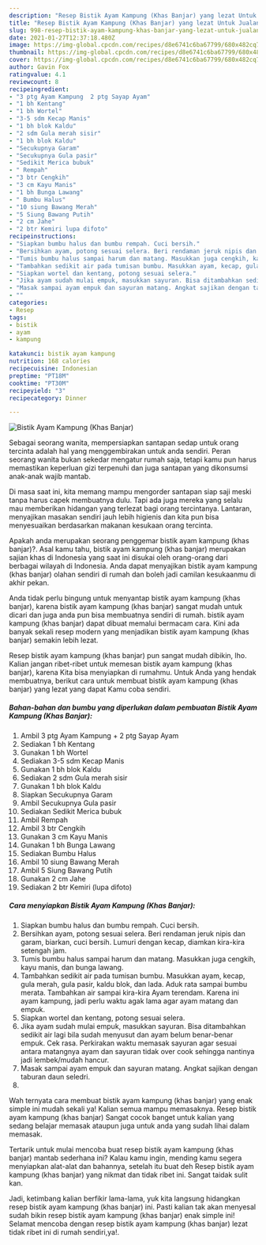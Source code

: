 ```yaml
---
description: "Resep Bistik Ayam Kampung (Khas Banjar) yang lezat Untuk Jualan"
title: "Resep Bistik Ayam Kampung (Khas Banjar) yang lezat Untuk Jualan"
slug: 998-resep-bistik-ayam-kampung-khas-banjar-yang-lezat-untuk-jualan
date: 2021-01-27T12:37:18.480Z
image: https://img-global.cpcdn.com/recipes/d8e6741c6ba67799/680x482cq70/bistik-ayam-kampung-khas-banjar-foto-resep-utama.jpg
thumbnail: https://img-global.cpcdn.com/recipes/d8e6741c6ba67799/680x482cq70/bistik-ayam-kampung-khas-banjar-foto-resep-utama.jpg
cover: https://img-global.cpcdn.com/recipes/d8e6741c6ba67799/680x482cq70/bistik-ayam-kampung-khas-banjar-foto-resep-utama.jpg
author: Gavin Fox
ratingvalue: 4.1
reviewcount: 8
recipeingredient:
- "3 ptg Ayam Kampung  2 ptg Sayap Ayam"
- "1 bh Kentang"
- "1 bh Wortel"
- "3-5 sdm Kecap Manis"
- "1 bh blok Kaldu"
- "2 sdm Gula merah sisir"
- "1 bh blok Kaldu"
- "Secukupnya Garam"
- "Secukupnya Gula pasir"
- "Sedikit Merica bubuk"
- " Rempah"
- "3 btr Cengkih"
- "3 cm Kayu Manis"
- "1 bh Bunga Lawang"
- " Bumbu Halus"
- "10 siung Bawang Merah"
- "5 Siung Bawang Putih"
- "2 cm Jahe"
- "2 btr Kemiri lupa difoto"
recipeinstructions:
- "Siapkan bumbu halus dan bumbu rempah. Cuci bersih."
- "Bersihkan ayam, potong sesuai selera. Beri rendaman jeruk nipis dan garam, biarkan, cuci bersih. Lumuri dengan kecap, diamkan kira-kira setengah jam."
- "Tumis bumbu halus sampai harum dan matang. Masukkan juga cengkih, kayu manis, dan bunga lawang."
- "Tambahkan sedikit air pada tumisan bumbu. Masukkan ayam, kecap, gula merah, gula pasir, kaldu blok, dan lada. Aduk rata sampai bumbu merata. Tambahkan air sampai kira-kira Ayam terendam. Karena ini ayam kampung, jadi perlu waktu agak lama agar ayam matang dan empuk."
- "Siapkan wortel dan kentang, potong sesuai selera."
- "Jika ayam sudah mulai empuk, masukkan sayuran. Bisa ditambahkan sedikit air lagi bila sudah menyusut dan ayam belum benar-benar empuk. Cek rasa. Perkirakan waktu memasak sayuran agar sesuai antara matangnya ayam dan sayuran tidak over cook sehingga nantinya jadi lembek/mudah hancur."
- "Masak sampai ayam empuk dan sayuran matang. Angkat sajikan dengan taburan daun seledri."
- ""
categories:
- Resep
tags:
- bistik
- ayam
- kampung

katakunci: bistik ayam kampung 
nutrition: 168 calories
recipecuisine: Indonesian
preptime: "PT18M"
cooktime: "PT30M"
recipeyield: "3"
recipecategory: Dinner

---
```



![Bistik Ayam Kampung (Khas Banjar)](https://img-global.cpcdn.com/recipes/d8e6741c6ba67799/680x482cq70/bistik-ayam-kampung-khas-banjar-foto-resep-utama.jpg)

Sebagai seorang wanita, mempersiapkan santapan sedap untuk orang tercinta adalah hal yang menggembirakan untuk anda sendiri. Peran seorang  wanita bukan sekedar mengatur rumah saja, tetapi kamu pun harus memastikan keperluan gizi terpenuhi dan juga santapan yang dikonsumsi anak-anak wajib mantab.

Di masa  saat ini, kita memang mampu mengorder santapan siap saji meski tanpa harus capek membuatnya dulu. Tapi ada juga mereka yang selalu mau memberikan hidangan yang terlezat bagi orang tercintanya. Lantaran, menyajikan masakan sendiri jauh lebih higienis dan kita pun bisa menyesuaikan berdasarkan makanan kesukaan orang tercinta. 



Apakah anda merupakan seorang penggemar bistik ayam kampung (khas banjar)?. Asal kamu tahu, bistik ayam kampung (khas banjar) merupakan sajian khas di Indonesia yang saat ini disukai oleh orang-orang dari berbagai wilayah di Indonesia. Anda dapat menyajikan bistik ayam kampung (khas banjar) olahan sendiri di rumah dan boleh jadi camilan kesukaanmu di akhir pekan.

Anda tidak perlu bingung untuk menyantap bistik ayam kampung (khas banjar), karena bistik ayam kampung (khas banjar) sangat mudah untuk dicari dan juga anda pun bisa membuatnya sendiri di rumah. bistik ayam kampung (khas banjar) dapat dibuat memalui bermacam cara. Kini ada banyak sekali resep modern yang menjadikan bistik ayam kampung (khas banjar) semakin lebih lezat.

Resep bistik ayam kampung (khas banjar) pun sangat mudah dibikin, lho. Kalian jangan ribet-ribet untuk memesan bistik ayam kampung (khas banjar), karena Kita bisa menyiapkan di rumahmu. Untuk Anda yang hendak membuatnya, berikut cara untuk membuat bistik ayam kampung (khas banjar) yang lezat yang dapat Kamu coba sendiri.

<!--inarticleads1-->

##### Bahan-bahan dan bumbu yang diperlukan dalam pembuatan Bistik Ayam Kampung (Khas Banjar):

1. Ambil 3 ptg Ayam Kampung + 2 ptg Sayap Ayam
1. Sediakan 1 bh Kentang
1. Gunakan 1 bh Wortel
1. Sediakan 3-5 sdm Kecap Manis
1. Gunakan 1 bh blok Kaldu
1. Sediakan 2 sdm Gula merah sisir
1. Gunakan 1 bh blok Kaldu
1. Siapkan Secukupnya Garam
1. Ambil Secukupnya Gula pasir
1. Sediakan Sedikit Merica bubuk
1. Ambil  Rempah
1. Ambil 3 btr Cengkih
1. Gunakan 3 cm Kayu Manis
1. Gunakan 1 bh Bunga Lawang
1. Sediakan  Bumbu Halus
1. Ambil 10 siung Bawang Merah
1. Ambil 5 Siung Bawang Putih
1. Gunakan 2 cm Jahe
1. Sediakan 2 btr Kemiri (lupa difoto)




<!--inarticleads2-->

##### Cara menyiapkan Bistik Ayam Kampung (Khas Banjar):

1. Siapkan bumbu halus dan bumbu rempah. Cuci bersih.
1. Bersihkan ayam, potong sesuai selera. Beri rendaman jeruk nipis dan garam, biarkan, cuci bersih. Lumuri dengan kecap, diamkan kira-kira setengah jam.
1. Tumis bumbu halus sampai harum dan matang. Masukkan juga cengkih, kayu manis, dan bunga lawang.
1. Tambahkan sedikit air pada tumisan bumbu. Masukkan ayam, kecap, gula merah, gula pasir, kaldu blok, dan lada. Aduk rata sampai bumbu merata. Tambahkan air sampai kira-kira Ayam terendam. Karena ini ayam kampung, jadi perlu waktu agak lama agar ayam matang dan empuk.
1. Siapkan wortel dan kentang, potong sesuai selera.
1. Jika ayam sudah mulai empuk, masukkan sayuran. Bisa ditambahkan sedikit air lagi bila sudah menyusut dan ayam belum benar-benar empuk. Cek rasa. Perkirakan waktu memasak sayuran agar sesuai antara matangnya ayam dan sayuran tidak over cook sehingga nantinya jadi lembek/mudah hancur.
1. Masak sampai ayam empuk dan sayuran matang. Angkat sajikan dengan taburan daun seledri.
1. 




Wah ternyata cara membuat bistik ayam kampung (khas banjar) yang enak simple ini mudah sekali ya! Kalian semua mampu memasaknya. Resep bistik ayam kampung (khas banjar) Sangat cocok banget untuk kalian yang sedang belajar memasak ataupun juga untuk anda yang sudah lihai dalam memasak.

Tertarik untuk mulai mencoba buat resep bistik ayam kampung (khas banjar) mantab sederhana ini? Kalau kamu ingin, mending kamu segera menyiapkan alat-alat dan bahannya, setelah itu buat deh Resep bistik ayam kampung (khas banjar) yang nikmat dan tidak ribet ini. Sangat taidak sulit kan. 

Jadi, ketimbang kalian berfikir lama-lama, yuk kita langsung hidangkan resep bistik ayam kampung (khas banjar) ini. Pasti kalian tak akan menyesal sudah bikin resep bistik ayam kampung (khas banjar) enak simple ini! Selamat mencoba dengan resep bistik ayam kampung (khas banjar) lezat tidak ribet ini di rumah sendiri,ya!.

